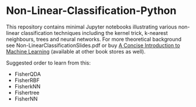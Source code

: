 # Non-Linear-Classification-Python

This repository contains minimal Jupyter notebooks illustrating various non-linear classification techniques including the kernel trick, k-nearest neighbours, trees and neural networks. For more theoretical background see Non-LinearClassificationSlides.pdf or buy [A Concise Introduction to Machine Learning](https://www.amazon.com/gp/product/0815384106/ref=dbs_a_def_rwt_bibl_vppi_i0) (available at other book stores as well).

Suggested order to learn from this:
- FisherQDA
- FisherRBF
- FisherkNN
- Fishertree
- FisherNN
